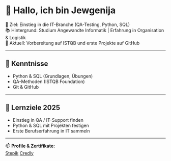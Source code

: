 # 👋 Hallo, ich bin Jewgenija

🎯 Ziel: Einstieg in die IT-Branche (QA-Testing, Python, SQL)  
📚 Hintergrund: Studium Angewandte Informatik | Erfahrung in Organisation & Logistik  
🚀 Aktuell: Vorbereitung auf ISTQB und erste Projekte auf GitHub

---

## 🔧 Kenntnisse
- Python & SQL (Grundlagen, Übungen)
- QA-Methoden (ISTQB Foundation)
- Git & GitHub

---

## 🌱 Lernziele 2025
- Einstieg in QA / IT-Support finden  
- Python & SQL mit Projekten festigen  
- Erste Berufserfahrung in IT sammeln

---

📫 **Profile & Zertifikate:**  
[Stepik](https://stepik.org/users/1054890425/profile)
[Credly](https://www.credly.com/users/jewgenija-kowalewski)
